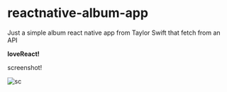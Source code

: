 # reactnative-album-app
Just a simple album react native app from Taylor Swift that fetch from an API

__loveReact!__

screenshot! <br/>

![sc](https://user-images.githubusercontent.com/25267780/50408421-8c738c00-081c-11e9-83b1-893661a2694f.PNG)

